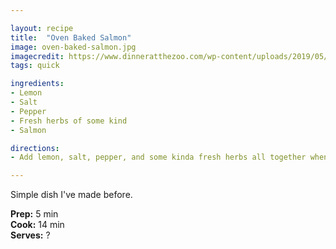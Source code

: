 ```yaml
---

layout: recipe
title:  "Oven Baked Salmon"
image: oven-baked-salmon.jpg
imagecredit: https://www.dinneratthezoo.com/wp-content/uploads/2019/05/baked-salmon-4.jpg
tags: quick

ingredients:
- Lemon
- Salt
- Pepper
- Fresh herbs of some kind
- Salmon

directions:
- Add lemon, salt, pepper, and some kinda fresh herbs all together when baking in the oven in a bag of some kind. Cook at 180 degrees for 14 min (12 min if thin)

---
```


Simple dish I've made before.

**Prep:** 5 min  
**Cook:** 14 min  
**Serves:** ?